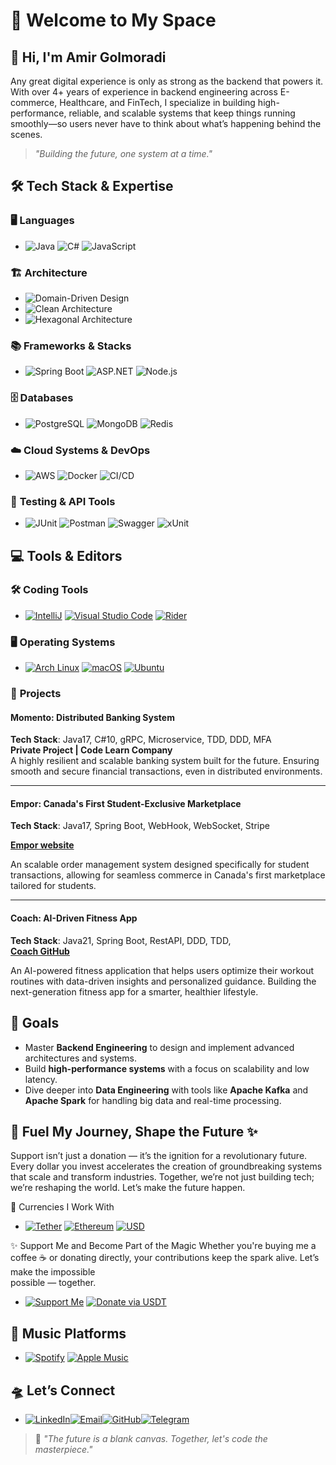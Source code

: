 # 🚀 **Welcome to My Space**  


## 👋 **Hi, I'm Amir Golmoradi**  
Any great digital experience is only as strong as the backend that powers it. With over 4+ years of experience in backend engineering across E-commerce, Healthcare, and FinTech, I specialize in building high-performance, reliable, and scalable systems that keep things running smoothly—so users never have to think about what’s happening behind the scenes.

> *"Building the future, one system at a time."*

## 🛠️ **Tech Stack & Expertise**

### 🖥️ **Languages**

- ![Java](https://img.shields.io/badge/Java-%23ED8B00.svg?logo=openjdk&logoColor=white) ![C#](https://img.shields.io/badge/C%23-%235C2D91.svg?logo=&logoColor=white) ![JavaScript](https://img.shields.io/badge/JavaScript-F7DF1E?logo=javascript&logoColor=black) 


### 🏗️ **Architecture**

- ![Domain-Driven Design](https://img.shields.io/badge/Domain%20Driven%20Design-%233E7DAB.svg?&logoColor=white)  
- ![Clean Architecture](https://img.shields.io/badge/Clean%20Architecture-%238B5B91.svg?logo=java&logoColor=white)  
- ![Hexagonal Architecture](https://img.shields.io/badge/Hexagonal%20Architecture-%23716C91.svg?logo=java&logoColor=white)

### 📚 **Frameworks & Stacks**

- ![Spring Boot](https://img.shields.io/badge/Spring%20Boot-6DB33F?logo=springboot&logoColor=fff) ![ASP.NET](https://img.shields.io/badge/ASP.NET%20Core-%235C2D91.svg?logo=dotnet&logoColor=white) ![Node.js](https://img.shields.io/badge/Node.js-%234ea94b.svg?logo=node.js&logoColor=white)


### 🗄️ **Databases**

- ![PostgreSQL](https://img.shields.io/badge/PostgreSQL-%23316192.svg?logo=postgresql&logoColor=white) ![MongoDB](https://img.shields.io/badge/MongoDB-%234ea94b.svg?logo=mongodb&logoColor=white) ![Redis](https://img.shields.io/badge/Redis-%23DD0031.svg?logo=redis&logoColor=white)


### ☁️ **Cloud Systems & DevOps**

- ![AWS](https://img.shields.io/badge/AWS-%23FF9900.svg?logo=amazon-web-services&logoColor=white) ![Docker](https://img.shields.io/badge/Docker-%232496ED.svg?logo=docker&logoColor=white) ![CI/CD](https://img.shields.io/badge/CI%2FCD-%237ABF7E.svg?logo=circleci&logoColor=white)


### 🧪 **Testing & API Tools**

- ![JUnit](https://img.shields.io/badge/JUnit-%2325A162.svg?logo=junit5&logoColor=white) ![Postman](https://img.shields.io/badge/Postman-FF6C37?logo=postman&logoColor=fff) ![Swagger](https://img.shields.io/badge/Swagger-%23F7B731?logo=swagger&logoColor=white) ![xUnit](https://img.shields.io/badge/xUnit.NET-%235C2D91.svg?logo=.net&logoColor=white)


## 💻 **Tools & Editors**  

### 🛠️ **Coding Tools**  
- [![IntelliJ](https://img.shields.io/badge/IntelliJ%20IDEA-%23000000.svg?logo=intellij-idea&logoColor=white)](#) [![Visual Studio Code](https://custom-icon-badges.demolab.com/badge/Visual%20Studio%20Code-0078d7.svg?logo=vsc&logoColor=white)](#) [![Rider](https://img.shields.io/badge/Rider-000?logo=rider&logoColor=fff)](#)


### 🖥️ **Operating Systems**  
- [![Arch Linux](https://img.shields.io/badge/Arch%20Linux-1793D1?logo=arch-linux&logoColor=fff)](#) [![macOS](https://img.shields.io/badge/macOS-000000?logo=apple&logoColor=F0F0F0)](#) [![Ubuntu](https://img.shields.io/badge/Ubuntu-E95420?logo=ubuntu&logoColor=white)](#)


### 🚀 **Projects**

#### **Momento: Distributed Banking System**

**Tech Stack**: Java17, C#10, gRPC, Microservice, TDD, DDD, MFA  
**Private Project | Code Learn Company**  
A highly resilient and scalable banking system built for the future. Ensuring smooth and secure financial transactions, even in distributed environments.

---

#### **Empor: Canada's First Student-Exclusive Marketplace**

**Tech Stack**: Java17, Spring Boot, WebHook, WebSocket, Stripe

**[Empor website](https://www.empor.ca/)**

An scalable order management system designed specifically for student transactions, allowing for seamless commerce in Canada's first marketplace tailored for students.

---

#### **Coach: AI-Driven Fitness App**

**Tech Stack**: Java21, Spring Boot, RestAPI, DDD, TDD,   
**[Coach GitHub](https://github.com/Amir-Golmoradi/Coach)**

An AI-powered fitness application that helps users optimize their workout routines with data-driven insights and personalized guidance. Building the next-generation fitness app for a smarter, healthier lifestyle.


## 🎯 **Goals**  
- Master **Backend Engineering** to design and implement advanced architectures and systems.
- Build **high-performance systems** with a focus on scalability and low latency.
- Dive deeper into **Data Engineering** with tools like **Apache Kafka** and **Apache Spark** for handling big data and real-time processing.


## 💸 **Fuel My Journey, Shape the Future** ✨

 Support isn’t just a donation — it’s the ignition for a revolutionary future. Every dollar you invest accelerates the creation of 
 groundbreaking systems that scale and transform industries. Together, we’re not just building tech; we’re reshaping the world. 
 Let’s make the future happen.

💱 Currencies I Work With
 - [![Tether](https://img.shields.io/badge/Tether-168363?&logo=tether&logoColor=white)](#) [![Ethereum](https://img.shields.io/badge/Ethereum-3C3C3D?logo=ethereum&logoColor=white)](#) [![USD](https://img.shields.io/badge/USD-%24-%23008080?logo=money&logoColor=white)](#)


✨ Support Me and Become Part of the Magic
   Whether you're buying me a coffee ☕ or donating directly, your contributions keep the spark alive. Let’s make the impossible    
   possible — together.

- [![Support Me](https://img.shields.io/badge/Support%20Me-Buy%20Me%20A%20Coffee-FFDD00?logo=buymeacoffee&logoColor=black)](https://www.buymeacoffee.com/amirgolmoradi) [![Donate via USDT](https://img.shields.io/badge/Donate%20via%20USDT-0xb0A3C0B73bA2349483680832b6758581520DdfD2-%23000000?logo=ethereum&logoColor=white)](https://etherscan.io/address/0xYourUSDTWalletAddressHere)


## 🎵 **Music Platforms**  
- [![Spotify](https://img.shields.io/badge/Spotify-1ED760.svg?logo=spotify&logoColor=white)](#) [![Apple Music](https://img.shields.io/badge/Apple%20Music-FA243C?logo=apple%20music&logoColor=white)](#)  


## 🛸 **Let’s Connect**  
- [![LinkedIn](https://img.shields.io/badge/LinkedIn-%230077B5.svg?logo=linkedin&logoColor=white)](https://linkedin.com/amirgol)[![Email](https://img.shields.io/badge/Email-%23D14836.svg?logo=gmail&logoColor=white)](mailto:ahgolmoradi12@gmail.com)[![GitHub](https://img.shields.io/badge/GitHub-%23121011.svg?logo=github&logoColor=white)](https://github.com/Amir-Golmoradi)[![Telegram](https://img.shields.io/badge/Telegram-%2300A7E1.svg?logo=telegram&logoColor=white)](https://t.me/TheWisepup)


> 🚀 *"The future is a blank canvas. Together, let's code the masterpiece."*  
